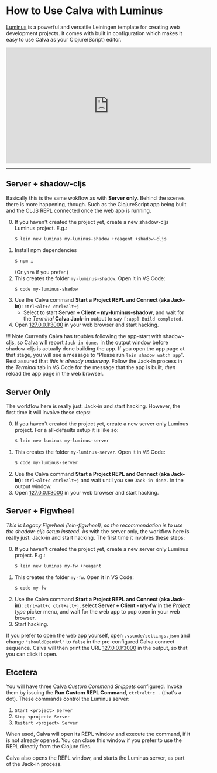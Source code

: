 # How to Use Calva with Luminus

[Luminus](https://luminusweb.com) is a powerful and versatile Leiningen template for creating web development projects. It comes with built in configuration which makes it easy to use Calva as your Clojure(Script) editor.

<iframe width="560" height="315" src="https://www.youtube.com/embed/0zaGtbc-5oc" frameborder="0" allow="accelerometer; autoplay; encrypted-media; gyroscope; picture-in-picture" allowfullscreen></iframe>

---

## Server + shadow-cljs

Basically this is the same wokflow as with **Server only**. Behind the scenes there is more happening, though. Such as the ClojureScript app being built and the CLJS REPL connected once the web app is running.

0. If you haven't created the project yet, create a new shadow-cljs Luminus project. E.g.:
    ```sh
    $ lein new luminus my-luminus-shadow +reagent +shadow-cljs
    ```
0. Install npm dependencies
    ```sh
    $ npm i
    ```
    (Or `yarn` if you prefer.)
0. This creates the folder `my-luminus-shadow`. Open it in VS Code:
    ```sh
    $ code my-luminus-shadow
    ```
0. Use the Calva command **Start a Project REPL and Connect (aka Jack-in)**: `ctrl+alt+c ctrl+alt+j`
   * Select to start **Server + Client – my-luminus-shadow**, and wait for the _Terminal_ **Calva Jack-in** output to say `[:app] Build completed.`
0. Open [127.0.0.1:3000](http://127.0.0.1:3000) in your web browser and start hacking.

!!! Note
    Currently Calva has troubles following the app-start with shadow-cljs, so Calva will report `Jack-in done.` in the output window before shadow-cljs is actually done building the app. If you open the app page at that stage, you will see a message to “Please run `lein shadow watch app`”. Rest assured that _this is already underway._ Follow the Jack-in process in the _Terminal_ tab in VS Code for the message that the app is built, _then_ reload the app page in the web browser.

## Server Only

The workflow here is really just: Jack-in and start hacking. However, the first time it will involve these steps:

0. If you haven't created the project yet, create a new server only Luminus project. For a all-defaults setup it is like so:
    ```sh
    $ lein new luminus my-luminus-server
    ```
0. This creates the folder `my-luminus-server`. Open it in VS Code:
    ```sh
    $ code my-luminus-server
    ```
0. Use the Calva command **Start a Project REPL and Connect (aka Jack-in)**: `ctrl+alt+c ctrl+alt+j` and wait until you see `Jack-in done.` in the output window.
0. Open [127.0.0.1:3000](http://127.0.0.1:3000) in your web browser and start hacking.

## Server + Figwheel

_This is Legacy Figwheel (lein-figwheel), so the recommendation is to use the shadow-cljs setup instead._ As with the server only, the workflow here is really just: Jack-in and start hacking. The first time it involves these steps:

0. If you haven't created the project yet, create a new server only Luminus project. E.g.:
    ```sh
    $ lein new luminus my-fw +reagent
    ```
0. This creates the folder `my-fw`. Open it in VS Code:
    ```sh
    $ code my-fw
    ```
0. Use the Calva command **Start a Project REPL and Connect (aka Jack-in)**: `ctrl+alt+c ctrl+alt+j`, select **Server + Client - my-fw** in the _Project type_ picker menu, and wait for the web app to pop open in your web browser.
0. Start hacking.

If you prefer to open the web app yourself, open `.vscode/settings.json` and change `"shouldOpenUrl"` to `false` in the pre-configured Calva connect sequence. Calva will then print the URL [127.0.0.1:3000](http://127.0.0.1:3000) in the output, so that you can click it open.

## Etcetera

You will have three Calva _Custom Command Snippets_ configured. Invoke them by issuing the **Run Custom REPL Command**, `ctrl+alt+c .` (that's a dot). These commands control the Luminus server:

1. `Start <project> Server`
2. `Stop <project> Server`
3. `Restart <project> Server`

When used, Calva will open its REPL window and execute the command, if it is not already opened. You can close this window if you prefer to use the REPL directly from the Clojure files.

Calva also opens the REPL window, and starts the Luminus server, as part of the Jack-in process.
